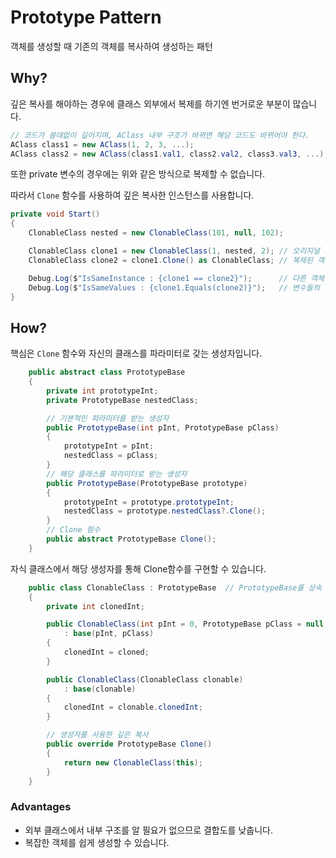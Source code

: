 # Prototype Pattern

객체를 생성할 때 기존의 객체를 복사하여 생성하는 패턴

## Why?


깊은 복사를 해야하는 경우에 클래스 외부에서 복제를 하기엔 번거로운 부분이 많습니다.

```cs
// 코드가 쓸데없이 길어지며, AClass 내부 구조가 바뀌면 해당 코드도 바뀌어야 한다.
AClass class1 = new AClass(1, 2, 3, ...);   
AClass class2 = new AClass(class1.val1, class2.val2, class3.val3, ...);
```

또한 private 변수의 경우에는 위와 같은 방식으로 복제할 수 없습니다.

따라서 `Clone` 함수를 사용하여 깊은 복사한 인스턴스를 사용합니다.
    
```cs
private void Start()
{
    ClonableClass nested = new ClonableClass(101, null, 102);

    ClonableClass clone1 = new ClonableClass(1, nested, 2); // 오리지널 객체
    ClonableClass clone2 = clone1.Clone() as ClonableClass; // 복제된 객체

    Debug.Log($"IsSameInstance : {clone1 == clone2}");      // 다른 객체이지만 (false)
    Debug.Log($"IsSameValues : {clone1.Equals(clone2)}");   // 변수들의 값은 같다 (true)
}
```

## How?

핵심은 `Clone` 함수와 자신의 클래스를 파라미터로 갖는 생성자입니다.

```cs
    public abstract class PrototypeBase
    {
        private int prototypeInt;
        private PrototypeBase nestedClass;

        // 기본적인 파라미터를 받는 생성자
        public PrototypeBase(int pInt, PrototypeBase pClass)
        {
            prototypeInt = pInt;
            nestedClass = pClass;
        }
        // 해당 클래스를 파라미터로 받는 생성자
        public PrototypeBase(PrototypeBase prototype)
        {
            prototypeInt = prototype.prototypeInt;
            nestedClass = prototype.nestedClass?.Clone();
        }
        // Clone 함수
		public abstract PrototypeBase Clone();
	}
```

자식 클래스에서 해당 생성자를 통해 Clone함수를 구현할 수 있습니다.

```cs
    public class ClonableClass : PrototypeBase  // PrototypeBase를 상속
    {
        private int clonedInt;

        public ClonableClass(int pInt = 0, PrototypeBase pClass = null, int cloned = 1)
            : base(pInt, pClass)
        {
            clonedInt = cloned;
        }

        public ClonableClass(ClonableClass clonable)
            : base(clonable)
        {
            clonedInt = clonable.clonedInt;
        }

        // 생성자를 사용한 깊은 복사
        public override PrototypeBase Clone()
        {
            return new ClonableClass(this);
        }
    }
```

### Advantages

- 외부 클래스에서 내부 구조를 알 필요가 없으므로 결합도를 낮춥니다.
- 복잡한 객체를 쉽게 생성할 수 있습니다.